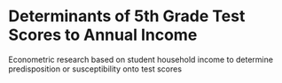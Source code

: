 # Determinants of 5th Grade Test Scores to Annual Income
Econometric research based on student household income to determine predisposition or susceptibility onto test scores
